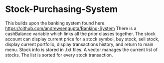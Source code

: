 # Stock-Purchasing-System

This builds upon the banking system found here: https://github.com/andrewsengupta/Banking-System
There is a cashBalance variable which links all the prior classes together.
The stock account can display current price for a stock symbol, buy stock, sell stock, display current portfolio, display transactions history, and return to main menu.
Stock info is stored in .txt files.
A vector manages the current list of stocks.
The list is sorted for every stock transaction.
